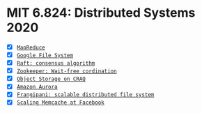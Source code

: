 # MIT 6.824: Distributed Systems 2020 
- [x] [`MapReduce`](papers/mapreduce.pdf)
- [x] [`Google File System`](papers/gfs.pdf)
- [x] [`Raft: consensus algorithm`](papers/raft.pdf) 
- [x] [`Zookeeper: Wait-free cordination`](papers/zookeeper.pdf)
- [x] [`Object Storage on CRAQ`](papers/craq.pdf)
- [x] [`Amazon Aurora`](papers/aurora.pdf)
- [x] [`Frangipani: scalable distributed file system`](papers/frangipani.pdf)
- [x] [`Scaling Memcache at Facebook`](papers/memcache-fb.pdf)
